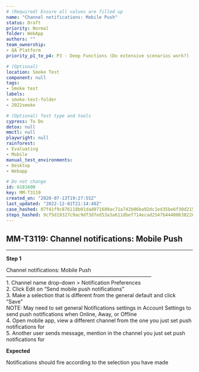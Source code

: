 ```yaml
---
# (Required) Ensure all values are filled up
name: "Channel notifications: Mobile Push"
status: Draft
priority: Normal
folder: WebApp
authors: ""
team_ownership: 
- QA Platform
priority_p1_to_p4: P3 - Deep Functions (Do extensive scenarios work?)

# (Optional)
location: Smoke Test
component: null
tags: 
- Smoke test
labels: 
- smoke-test-folder
- 2022smoke

# (Optional) Test type and tools
cypress: To Do
detox: null
mmctl: null
playwright: null
rainforest: 
- Evaluating
- Mobile
manual_test_environments: 
- Desktop
- Webapp

# Do not change
id: 6181600
key: MM-T3119
created_on: "2020-07-13T19:27:55Z"
last_updated: "2022-12-01T21:14:40Z"
case_hashed: 07f41f9c876118b01dad071689ac71a742b06ba92dc1ed35be6f30d2151461830346803b3c48b85195dfa3f7ec8b85ad
steps_hashed: 9cf5d19327c9ac9df3d7ed53a3a611dbef714ecad2547b44408638220b2ce852591a81277cb8bbbe0a860b97f631cfec
---
```


<!-- (Auto-generated) Based on frontmatter's "key" and "name" -->

## MM-T3119: Channel notifications: Mobile Push

---

**Step 1**

Channel notifications: Mobile Push\
————————————————————————————\
1\. Channel name drop-down > Notification Preferences\
2\. Click Edit on “Send mobile push notifications”\
3\. Make a selection that is different from the general default and click “Save”\
NOTE: May need to set general Notifications settings in Account Settings to send push notifications when Online, Away, or Offline\
4\. Open mobile app, view a different channel from the one you just set push notifications for\
5\. Another user sends message, mention in the channel you just set push notifications for

**Expected**

Notifications should fire according to the selection you have made
